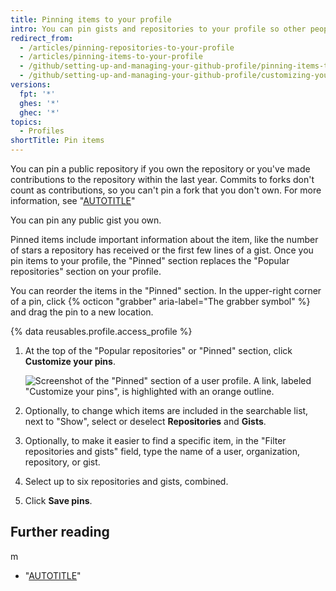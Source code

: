 ```yaml
---
title: Pinning items to your profile
intro: You can pin gists and repositories to your profile so other people can quickly see your best work.
redirect_from:
  - /articles/pinning-repositories-to-your-profile
  - /articles/pinning-items-to-your-profile
  - /github/setting-up-and-managing-your-github-profile/pinning-items-to-your-profile
  - /github/setting-up-and-managing-your-github-profile/customizing-your-profile/pinning-items-to-your-profile
versions:
  fpt: '*'
  ghes: '*'
  ghec: '*'
topics:
  - Profiles
shortTitle: Pin items
---
```

You can pin a public repository if you own the repository or you've made contributions to the repository within the last year. Commits to forks don't count as contributions, so you can't pin a fork that you don't own. For more information, see "[AUTOTITLE](/account-and-profile/setting-up-and-managing-your-github-profile/managing-contribution-settings-on-your-profile/why-are-my-contributions-not-showing-up-on-my-profile)"

You can pin any public gist you own.

Pinned items include important information about the item, like the number of stars a repository has received or the first few lines of a gist. Once you pin items to your profile, the "Pinned" section replaces the "Popular repositories" section on your profile.

You can reorder the items in the "Pinned" section. In the upper-right corner of a pin, click {% octicon "grabber" aria-label="The grabber symbol" %}  and drag the pin to a new location.

{% data reusables.profile.access_profile %}
1. At the top of the "Popular repositories" or "Pinned" section, click **Customize your pins**.

   ![Screenshot of the "Pinned" section of a user profile. A link, labeled "Customize your pins", is highlighted with an orange outline.](/assets/images/help/profile/customize-pinned-repositories.png)
1. Optionally, to change which items are included in the searchable list, next to "Show", select or deselect **Repositories** and **Gists**.
1. Optionally, to make it easier to find a specific item, in the "Filter repositories and gists" field, type the name of a user, organization, repository, or gist.
1. Select up to six repositories and gists, combined.
1. Click **Save pins**.

## Further reading
m 
* "[AUTOTITLE](/account-and-profile/setting-up-and-managing-your-github-profile/customizing-your-profile/about-your-profile)"
